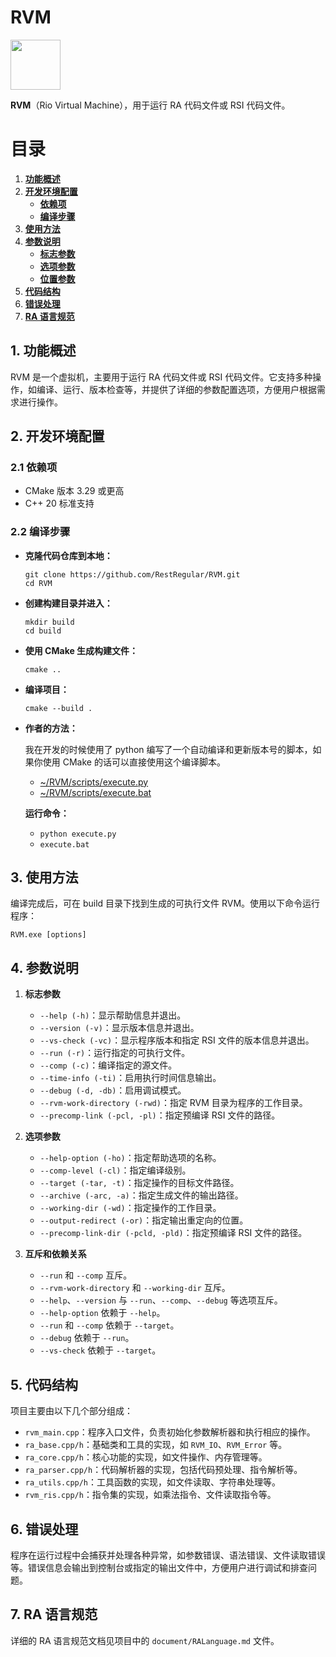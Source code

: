# RVM
<img src="https://github.com/user-attachments/assets/8ea29c7a-2f91-4e88-a389-97cfbe8850f4" height=80px></img>

**RVM**（Rio Virtual Machine），用于运行 RA 代码文件或 RSI 代码文件。

# 目录

1. **[功能概述](#1-功能概述)** 
2. **[开发环境配置](#2-开发环境配置)**
    - **[依赖项](#21-依赖项)**
    - **[编译步骤](#22-编译步骤)**
3. **[使用方法](#3-使用方法)**
4. **[参数说明](#4-参数说明)**
    - **[标志参数](#41-标志参数)**
    - **[选项参数](#42-选项参数)**
    - **[位置参数](#43-位置参数)**
5. **[代码结构](#5-代码结构)**
6. **[错误处理](#6-错误处理)**
7. **[RA 语言规范](#7-ra-语言规范)**

## 1. 功能概述

RVM 是一个虚拟机，主要用于运行 RA 代码文件或 RSI 代码文件。它支持多种操作，如编译、运行、版本检查等，并提供了详细的参数配置选项，方便用户根据需求进行操作。

## 2. 开发环境配置

### 2.1 依赖项

- CMake 版本 3.29 或更高
- C++ 20 标准支持

### 2.2 编译步骤

- **克隆代码仓库到本地：**
    ```batch
    git clone https://github.com/RestRegular/RVM.git
    cd RVM
    ```
- **创建构建目录并进入：**
    ```batch
    mkdir build
    cd build
    ```
- **使用 CMake 生成构建文件：**
    ```batch
    cmake ..
    ```
- **编译项目：**
    ```batch
    cmake --build .
    ```

- **作者的方法：**

    我在开发的时候使用了 python 编写了一个自动编译和更新版本号的脚本，如果你使用 CMake 的话可以直接使用这个编译脚本。
    - [~/RVM/scripts/execute.py](https://github.com/RestRegular/RVM/blob/main/scripts/execute.py)
    - [~/RVM/scripts/execute.bat](https://github.com/RestRegular/RVM/blob/main/scripts/execute.bat)

    **运行命令：**
    - `python execute.py`
    - `execute.bat`

## 3. 使用方法

编译完成后，可在 build 目录下找到生成的可执行文件 RVM。使用以下命令运行程序：

```batch
RVM.exe [options]
```

## 4. 参数说明

1. **标志参数**
   - `--help (-h)`：显示帮助信息并退出。
   - `--version (-v)`：显示版本信息并退出。
   - `--vs-check (-vc)`：显示程序版本和指定 RSI 文件的版本信息并退出。
   - `--run (-r)`：运行指定的可执行文件。
   - `--comp (-c)`：编译指定的源文件。
   - `--time-info (-ti)`：启用执行时间信息输出。
   - `--debug (-d, -db)`：启用调试模式。
   - `--rvm-work-directory (-rwd)`：指定 RVM 目录为程序的工作目录。
   - `--precomp-link (-pcl, -pl)`：指定预编译 RSI 文件的路径。

2. **选项参数**
   - `--help-option (-ho)`：指定帮助选项的名称。
   - `--comp-level (-cl)`：指定编译级别。
   - `--target (-tar, -t)`：指定操作的目标文件路径。
   - `--archive (-arc, -a)`：指定生成文件的输出路径。
   - `--working-dir (-wd)`：指定操作的工作目录。
   - `--output-redirect (-or)`：指定输出重定向的位置。
   - `--precomp-link-dir (-pcld, -pld)`：指定预编译 RSI 文件的路径。

3. **互斥和依赖关系**
   - `--run` 和 `--comp` 互斥。
   - `--rvm-work-directory` 和 `--working-dir` 互斥。
   - `--help`、`--version` 与 `--run`、`--comp`、`--debug` 等选项互斥。
   - `--help-option` 依赖于 `--help`。
   - `--run` 和 `--comp` 依赖于 `--target`。
   - `--debug` 依赖于 `--run`。
   - `--vs-check` 依赖于 `--target`。

## 5. 代码结构

项目主要由以下几个部分组成：

- `rvm_main.cpp`：程序入口文件，负责初始化参数解析器和执行相应的操作。
- `ra_base.cpp/h`：基础类和工具的实现，如 `RVM_IO`、`RVM_Error` 等。
- `ra_core.cpp/h`：核心功能的实现，如文件操作、内存管理等。
- `ra_parser.cpp/h`：代码解析器的实现，包括代码预处理、指令解析等。
- `ra_utils.cpp/h`：工具函数的实现，如文件读取、字符串处理等。
- `rvm_ris.cpp/h`：指令集的实现，如乘法指令、文件读取指令等。

## 6. 错误处理

程序在运行过程中会捕获并处理各种异常，如参数错误、语法错误、文件读取错误等。错误信息会输出到控制台或指定的输出文件中，方便用户进行调试和排查问题。

## 7. RA 语言规范
详细的 RA 语言规范文档见项目中的 `document/RALanguage.md` 文件。
